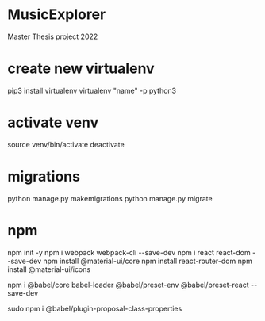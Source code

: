 # MusicExplorer
Master Thesis project 2022

# create new virtualenv
pip3 install virtualenv
virtualenv "name" -p python3

# activate venv
source venv/bin/activate
deactivate


# migrations
python manage.py makemigrations
python manage.py migrate

# npm
npm init -y
npm i webpack webpack-cli --save-dev
npm i react react-dom --save-dev
npm install @material-ui/core
npm install react-router-dom
npm install @material-ui/icons

npm i @babel/core babel-loader @babel/preset-env @babel/preset-react --save-dev

sudo npm i @babel/plugin-proposal-class-properties